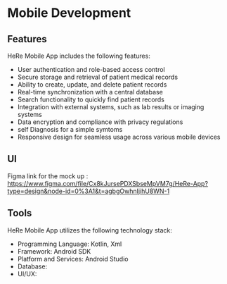 # Mobile Development

## Features
HeRe Mobile App includes the following features:

- User authentication and role-based access control
- Secure storage and retrieval of patient medical records
- Ability to create, update, and delete patient records
- Real-time synchronization with a central database
- Search functionality to quickly find patient records
- Integration with external systems, such as lab results or imaging systems
- Data encryption and compliance with privacy regulations
- self Diagnosis for a simple symtoms
- Responsive design for seamless usage across various mobile devices

## UI
Figma link for the mock up :
	https://www.figma.com/file/Cx8kJursePDXSbseMpVM7g/HeRe-App?type=design&node-id=0%3A1&t=agbgOwhnIjihU8WN-1

## Tools
HeRe Mobile App utilizes the following technology stack:

- Programming Language: Kotlin, Xml
- Framework: Android SDK
- Platform and Services: Android Studio
- Database:
- UI/UX:
